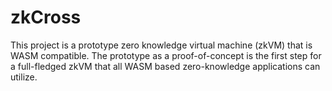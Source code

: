 # zkCross

This project is a prototype zero knowledge virtual machine (zkVM) that is WASM compatible. The prototype as a proof-of-concept is the first step for a full-fledged zkVM that all WASM based zero-knowledge applications can utilize.

